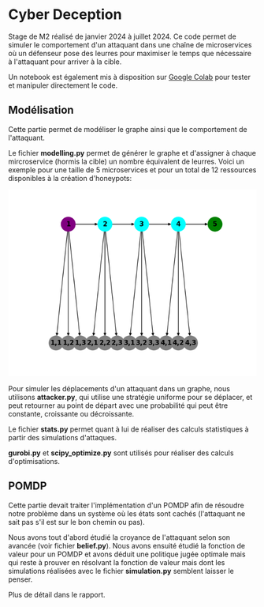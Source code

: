 # Cyber Deception

Stage de M2 réalisé de janvier 2024 à juillet 2024. Ce code permet de simuler le comportement d'un attaquant dans une chaîne de microservices où un défenseur pose des leurres pour maximiser le temps que nécessaire à l'attaquant pour arriver à la cible. 

Un notebook est également mis à disposition sur [Google Colab](https://colab.research.google.com/drive/1-yEJ9yJk8F60MYMPic5rrAisjuEh0sWT?usp=sharing) pour tester et manipuler directement le code.

## Modélisation

Cette partie permet de modéliser le graphe ainsi que le comportement de l'attaquant. 

Le fichier **modelling.py** permet de générer le graphe et d'assigner à chaque mircroservice (hormis la cible) un nombre équivalent de leurres. Voici un exemple pour une taille de 5 microservices et pour un total de 12 ressources disponibles à la création d'honeypots:

![uniform defense](images/plot_M5_K12.png)

Pour simuler les déplacements d'un attaquant dans un graphe, nous utilisons **attacker.py**, qui utilise une stratégie uniforme pour se déplacer, et peut retourner au point de départ avec une probabilité qui peut être constante, croissante ou décroissante.

Le fichier **stats.py** permet quant à lui de réaliser des calculs statistiques à partir des simulations d'attaques.

**gurobi.py** et **scipy_optimize.py** sont utilisés pour réaliser des calculs d'optimisations.

## POMDP

Cette partie devait traiter l'implémentation d'un POMDP afin de résoudre notre problème dans un système où les états sont cachés (l'attaquant ne sait pas s'il est sur le bon chemin ou pas).

Nous avons tout d'abord étudié la croyance de l'attaquant selon son avancée (voir fichier **belief.py**). Nous avons ensuité étudié la fonction de valeur pour un POMDP et avons déduit une politique jugée optimale mais qui reste à prouver en résolvant la fonction de valeur mais dont les simulations réalisées avec le fichier **simulation.py** semblent laisser le penser.

Plus de détail dans le rapport.
